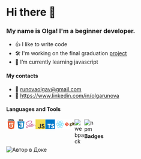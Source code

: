 # Hi there 👋 
### My name is Olga! I'm a beginner developer.

+ 👍 I like to write code
+ 🛠 I'm working on the final graduation [project](https://github.com/nionka/train_schedule)
+ 🎯 I’m currently learning javascript

#### My contacts
+ 📝 runovaolgav@gmail.com
+ 🤝 https://www.linkedin.com/in/olgarunova

#### Languages and Tools
<img align="left" width="26px" alt="HTML" src="https://raw.githubusercontent.com/github/explore/80688e429a7d4ef2fca1e82350fe8e3517d3494d/topics/html/html.png">
<img align="left" width="26px" alt="CSS3" src="https://raw.githubusercontent.com/devicons/devicon/master/icons/css3/css3-original-wordmark.svg">
<img align="left" width="26px" alt="SASS" src="https://raw.githubusercontent.com/github/explore/80688e429a7d4ef2fca1e82350fe8e3517d3494d/topics/sass/sass.png">
<img align="left" width="26px" alt="JS" src="https://raw.githubusercontent.com/github/explore/80688e429a7d4ef2fca1e82350fe8e3517d3494d/topics/javascript/javascript.png">
<img align="left" width="26px" alt="TS" src="https://raw.githubusercontent.com/devicons/devicon/master/icons/typescript/typescript-original.svg">
<img align="left" width="26px" alt="reactJS" src="https://raw.githubusercontent.com/github/explore/80688e429a7d4ef2fca1e82350fe8e3517d3494d/topics/react/react.png">
<img align="left" width="26px" alt="git" src="https://raw.githubusercontent.com/github/explore/80688e429a7d4ef2fca1e82350fe8e3517d3494d/topics/git/git.png">
<img align="left" width="26px" alt="webpack" src="https://raw.githubusercontent.com/webpack/media/master/logo/icon.png">
<img align="left" width="26px" alt="npm" src="https://camo.githubusercontent.com/0b85785958a9c023bd3869f5321e318a63faafe9943e1503f782b9d5b2e1b516/68747470733a2f2f63646e2e69636f6e73636f75742e636f6d2f69636f6e2f667265652f706e672d3235362f6e706d2d332d313137353133322e706e67">
<br />

#### Badges

![Автор в Доке  ](https://raw.githubusercontent.com/doka-guide/badges/8223de32538d8d2f6ed9fc4ad05e02d1bd80859f/images/badges/author.svg)
